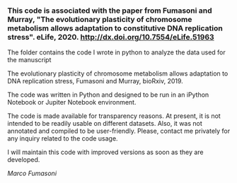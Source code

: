 ### This code is associated with the paper from Fumasoni and Murray, "The evolutionary plasticity of chromosome metabolism allows adaptation to constitutive DNA replication stress". eLife, 2020. http://dx.doi.org/10.7554/eLife.51963

The folder contains the code I wrote in python to analyze the data used for the
manuscript

The evolutionary plasticity of chromosome metabolism allows adaptation to DNA replication stress, Fumasoni and Murray, bioRxiv, 2019.


The code was written in Python and designed to be run in an iPython Notebook or Jupiter Notebook environment.


The code is made available for transparency reasons. At present, it is not intended to be readily usable on different datasets. Also, it was not annotated and compiled to be user-friendly. Please, contact me privately for any inquiry related to the code usage.


I will maintain this code with improved versions as soon as they are developed.


*Marco Fumasoni*

